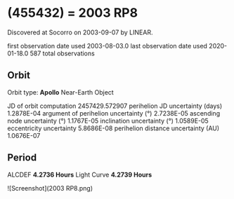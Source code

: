 # (455432) = 2003 RP8

Discovered at Socorro on 2003-09-07 by LINEAR.

first observation date used	2003-08-03.0
last observation date used	2020-01-18.0
587 total observations

## Orbit

Orbit type: **Apollo**
Near-Earth Object

JD of orbit computation			2457429.572907
perihelion JD uncertainty (days)	1.2878E-04
argument of perihelion uncertainty (°)	2.7238E-05
ascending node uncertainty (°)		1.1767E-05
inclination uncertainty (°)		1.0589E-05
eccentricity uncertainty		5.8686E-08
perihelion distance uncertainty (AU)	1.0676E-07

## Period
ALCDEF 		**4.2736  Hours**
Light Curve	**4.2739 Hours**

![Screenshot](2003 RP8.png)
